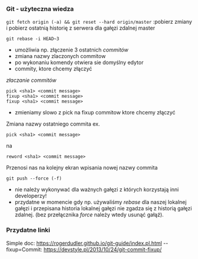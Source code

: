 ### Git - użyteczna wiedza
```git fetch origin (-a) && git reset --hard origin/master``` :pobierz zmiany i pobierz ostatnią historię z serwera dla gałęzi zdalnej master

```git rebase -i HEAD~3```
- umożliwia np. złączenie 3 ostatnich _commitów_ 
- zmiana nazwy zlaczonych commitow 
- po wykonaniu komendy otwiera sie domyślny edytor
- commity, ktore chcemy złączyć

*złaczanie commitów*
```
pick <sha1> <commit message>
fixup <sha1> <commit message>
fixup <sha1> <commit message>
```
- zmieniamy slowo z pick na fixup commitow ktore chcemy złączyć

Zmiana nazwy ostatniego commita ex.
```
pick <sha1> <commit message> 
```
na 
```
reword <sha1> <commit message> 
```
Przenosi nas na kolejny ekran wpisania nowej nazwy commita

```git push --force (-f)```
- nie należy wykonywać dla ważnych gałęzi z których korzystają inni developerzy! 
- przydatne w momencie gdy np. używaliśmy _rebase_ dla naszej lokalnej gałęzi i przepisana historia lokalnej gałęzi nie zgadza się z historią gałęzi zdalnej. (bez przełącznika _force_ należy wtedy usunąć gałąź). 


### Przydatne linki
Simple doc: https://rogerdudler.github.io/git-guide/index.pl.html 
--fixup=Commit: https://devstyle.pl/2013/10/24/git-commit-fixup/
